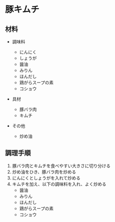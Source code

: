 # 豚キムチ

## 材料
- 調味料
    - にんにく
    - しょうが
    - 醤油
    - みりん
    - ほんだし
    - 鶏がらスープの素
    - コショウ

- 具材
    - 豚バラ肉
    - キムチ

- その他
   - 炒め油

## 調理手順
1. 豚バラ肉とキムチを食べやすい大きさに切り分ける
2. 炒め油をひき、豚バラ肉を炒める
3. にんにくとしょうがを入れて炒める
4. キムチを加え、以下の調味料を入れ、よく炒める
    - 醤油
    - みりん
    - ほんだし
    - 鶏がらスープの素
    - コショウ
